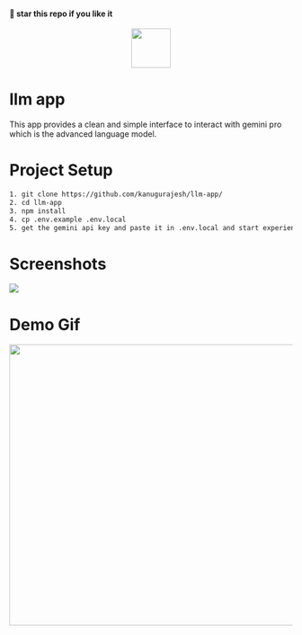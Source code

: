 #### 🌟 star this repo if you like it

<div align="center">
  <img src="https://github.com/kanugurajesh/llm-app/assets/120458029/74c20db8-add9-42a7-80df-05ba6795b19b" alt="" width=70 height=70>
</div>

# llm app
This app provides a clean and simple interface to interact with gemini pro which is the advanced language model.

# Project Setup

```bash
1. git clone https://github.com/kanugurajesh/llm-app/
2. cd llm-app
3. npm install
4. cp .env.example .env.local
5. get the gemini api key and paste it in .env.local and start experiencing the app
```
# Screenshots
<img src="https://github.com/kanugurajesh/llm-app/assets/120458029/0ecad117-14b2-49ec-961b-d4952c61559a">

# Demo Gif
<img src="https://github.com/kanugurajesh/llm-app/assets/120458029/6c273bf9-9fd5-4405-89ff-9ff071418c0d" width=800 height=500 >
